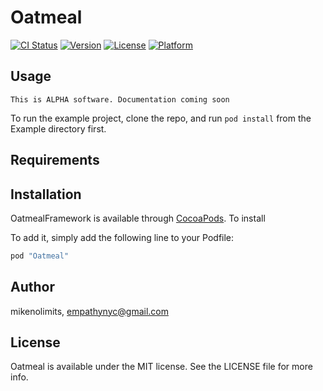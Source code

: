 # Oatmeal

[![CI Status](http://img.shields.io/travis/mikenolimits/Oatmeal.svg?style=flat)](https://travis-ci.org/mikenolimits/Oatmeal)
[![Version](https://img.shields.io/cocoapods/v/Oatmeal.svg?style=flat)](http://cocoapods.org/pods/Oatmeal)
[![License](https://img.shields.io/cocoapods/l/Oatmeal.svg?style=flat)](http://cocoapods.org/pods/Oatmeal)
[![Platform](https://img.shields.io/cocoapods/p/Oatmeal.svg?style=flat)](http://cocoapods.org/pods/Oatmeal)

## Usage

```This is ALPHA software. Documentation coming soon ```

To run the example project, clone the repo, and run `pod install` from the Example directory first.

## Requirements

## Installation

OatmealFramework is available through [CocoaPods](http://cocoapods.org). To install

To add it, simply add the following line to your Podfile:

```ruby
pod "Oatmeal"
```

## Author

mikenolimits, empathynyc@gmail.com

## License

Oatmeal is available under the MIT license. See the LICENSE file for more info.

